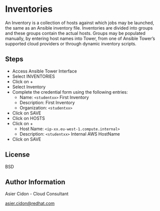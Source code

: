# Inventories

An Inventory is a collection of hosts against which jobs may be launched, the same as an Ansible inventory file. Inventories are divided into groups and these groups contain the actual hosts. Groups may be populated manually, by entering host names into Tower, from one of Ansible Tower’s supported cloud providers or through dynamic inventory scripts.

## Steps

-   Access Ansible Tower Interface
-   Select INVENTORIES
-   Click on + 
-   Select Inventory
-   Complete the credential form using the following entries:
    -   Name: ``<studentxx>`` First Inventory
    -   Description: First Inventory
    -   Organization: ``<studentxx>``
-   Click on SAVE
-   Click on HOSTS
-   Click on + 
    -   Host Name: ``<ip-xx.eu-west-1.compute.internal>``
    -   Description: ``<studentxx>`` Internal AWS HostName
-   Click on SAVE


License
-------

BSD

Author Information
------------------

 Asier Cidon - Cloud Consultant

 asier.cidon@redhat.com